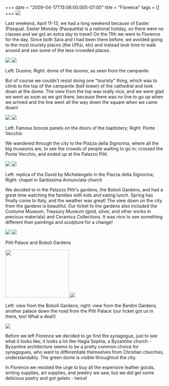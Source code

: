 +++
date = "2009-04-17T15:08:00.005-07:00"
title = "Florence"
tags = []
+++
<img src="http://3.bp.blogspot.com/_BPRHjFkCSTM/Sej-27XJ3rI/AAAAAAAAFsw/ajJ3lF98qtE/s1600-h/IMG_3688.JPG"/>

<span style="text-decoration: underline;"></span>

Last weekend, April 11-13, we had a long weekend because of Easter (Pasqua).  Easter Monday (Pasquetta) is a national holiday, so there were no classes and we got an extra day to travel!  On the 11th we went to Florence for the day.  Since both Sara and I had been there before, we avoided going to the most touristy places (the Uffizi, etc) and instead took time to walk around and see some of the less-crowded places.

<img src="http://1.bp.blogspot.com/_BPRHjFkCSTM/Sej-1-3_5aI/AAAAAAAAFsg/8NGaVEVGSYA/s1600-h/IMG_3667.JPG"/> <img src="http://3.bp.blogspot.com/_BPRHjFkCSTM/Sej-285F4fI/AAAAAAAAFso/JE0oqmSeuf8/s1600-h/IMG_3680.JPG"/>

Left: Duomo; Right: dome of the duomo, as seen from the campanile

But of course we couldn't resist doing one "touristy" thing, which was to climb to the top of the campanile (bell tower) of the cathedral and look down at the dome.  The view from the top was really nice, and we were glad we went as soon as we got there, because there was no line to go up when we arrived and the line went all the way down the square when we came down!

<img src="http://4.bp.blogspot.com/_BPRHjFkCSTM/Sej_KJ7V2II/AAAAAAAAFt4/8GRw86FOwmk/s1600-h/IMG_3791.JPG"/> <img src="http://2.bp.blogspot.com/_BPRHjFkCSTM/Sej_DwI8NII/AAAAAAAAFtI/GmVq9z1YTE8/s1600-h/IMG_3749.JPG"/>

Left: Famous bronze panels on the doors of the baptistery; Right: Ponte Vecchio

We wandered through the city to the Piazza della Signorina, where all the big museums are, to see the crowds of people waiting to go in; crossed the Ponte Vecchio, and ended up at the Palazzo Pitti.

<img src="http://2.bp.blogspot.com/_BPRHjFkCSTM/Sej-5WBqO7I/AAAAAAAAFtA/o2qWlTDgQ7U/s1600-h/IMG_3717.JPG"/> <img src="http://3.bp.blogspot.com/_BPRHjFkCSTM/Sej-3NwEdoI/AAAAAAAAFs4/lfSptidjM3Q/s1600-h/IMG_3705.JPG"/>

Left: replica of the David by Michelangelo in the Piazza della Signorina; Right: chapel in Santissima Annunciata church

We decided to in the Palazzo Pitti's gardens, the Boboli Gardens, and had a great time watching the families with kids and eating lunch.  Spring has finally come to Italy, and the weather was great!  The view down on the city from the gardens is beautiful.  Our ticket to the gardens also included the Costume Museum, Treasury Museum (gold, silver, and other works in precious materials) and Ceramics Collections.  It was nice to see something different than paintings and sculpture for a change!

<img src="http://3.bp.blogspot.com/_BPRHjFkCSTM/Sej_ETEjdmI/AAAAAAAAFto/SKYWg4zvzys/s1600-h/IMG_3784.JPG"/> <img src="http://2.bp.blogspot.com/_BPRHjFkCSTM/Sej_ED5Pl9I/AAAAAAAAFtY/ZSy6yS9Oq9g/s1600-h/IMG_3762.JPG"/>

Pitti Palace and Boboli Gardens

<a href="http://1.bp.blogspot.com/_BPRHjFkCSTM/Sej_D1kDUgI/AAAAAAAAFtQ/C5Cnq14_gkc/s1600-h/IMG_3758.JPG" onblur="try {parent.deselectBloggerImageGracefully();} catch(e) {}"><img alt="" border="0" id="BLOGGER_PHOTO_ID_5325787000748593666" src="http://1.bp.blogspot.com/_BPRHjFkCSTM/Sej_D1kDUgI/AAAAAAAAFtQ/C5Cnq14_gkc/s200/IMG_3758.JPG" style="cursor: pointer; width: 200px; height: 150px;"/> </a><img src="http://4.bp.blogspot.com/_BPRHjFkCSTM/Sej_EDpRguI/AAAAAAAAFtg/ctEYqIVr19I/s1600-h/IMG_3773.JPG"/>

Left: view from the Boboli Gardens; right: view from the Bardini Gardens, another palace down the road from the Pitti Palace (our ticket got us in there, too!  What a deal!)

<img src="http://3.bp.blogspot.com/_BPRHjFkCSTM/Sej_KAzo0jI/AAAAAAAAFtw/fu1WLrxKndA/s1600-h/IMG_3810.JPG"/>

Before we left Florence we decided to go find the synagogue, just to see what it looks like; it looks a lot like Hagia Sophia, a Byzantine church - Byzantine architecture seems to be a pretty common choice for synagogues, who want to differentiate themselves from Christian churches, understandably.  The green dome is visible throughout the city.

In Florence we resisted the urge to buy all the expensive leather goods, writing supplies, art supplies, and jewelry we saw, but we did get some delicious pastry and got gelato - twice!
